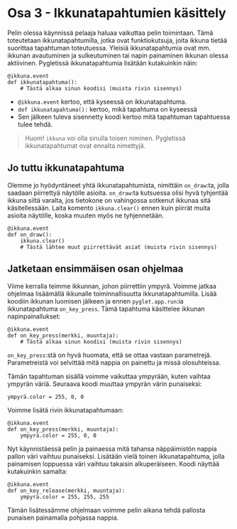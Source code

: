 # Osa 3 - Ikkunatapahtumien käsittely
Pelin olessa käynnissä pelaaja haluaa vaikuttaa pelin toimintaan. Tämä toteutetaan ikkunatapahtumilla, jotka ovat funktiokutsuja, joita ikkuna tietää suorittaa tapahtuman toteutuessa. Yleisiä ikkunatapahtumia ovat mm. ikkunan avautuminen ja sulkeutuminen tai napin painaminen ikkunan olessa aktiivinen. Pygletissä ikkunatapahtumia lisätään kutakuinkin näin:

```Python3
@ikkuna.event          
def ikkunatapahtuma():
	# Tästä alkaa sinun koodisi (muista rivin sisennys)
```

* `@ikkuna.event` kertoo, että kyseessä on ikkunatapahtuma.
* `def ikkunatapahtuma():` kertoo, mikä tapahtuma on kyseessä
* Sen jälkeen tuleva sisennetty koodi kertoo mitä tapahtuman tapahtuessa tulee tehdä.
> Huom! `ikkuna` voi olla sinulla toisen niminen. Pygletissä ikkunatapahtumat ovat ennalta nimettyjä.

## Jo tuttu ikkunatapahtuma
Olemme jo hyödyntäneet yhtä ikkunatapahtumista, nimittäin `on_draw`:ta, jolla saadaan piirrettyä näytölle asioita. `on_draw`:ta kutsuessa olisi hyvä tyhjentää ikkuna siltä varalta, jos tietokone on vahingossa sotkenut ikkunaa sitä käsitellessään. Laita komento `ikkuna.clear()` ennen kuin piirrät muita asioita näytölle, koska muuten myös ne tyhjennetään.

```Python3
@ikkuna.event
def on_draw():
	ikkuna.clear()
	# Tästä lähtee muut piirrettävät asiat (muista rivin sisennys)
```

## Jatketaan ensimmäisen osan ohjelmaa
Viime kerralla teimme ikkunnan, johon piirrettiin ympyrä. Voimme jatkaa ohjelmaa lisäämällä ikkunalle toiminnallisuutta ikkunatapahtumilla. Lisää koodiin ikkunan luomisen jälkeen ja ennen `pyglet.app.run`:ia ikkunatapahtuma `on_key_press`. Tämä tapahtuma käsittelee ikkunan napinpainallukset:

```Python3
@ikkuna.event
def on_key_press(merkki, muuntaja):
	# Tästä alkaa sinun koodisi (muista rivin sisennys)
```

`on_key_press`:stä on hyvä huomata, että se ottaa vastaan parametrejä. Parametreistä voi selvittää mitä nappia on painettu ja missä olosuhteissa.

Tämän tapahtuman sisällä voimme vaikuttaa ympyrään, kuten vaihtaa ympyrän väriä. Seuraava koodi muuttaa ympyrän värin punaiseksi:

```Python3
ympyrä.color = 255, 0, 0
```

Voimme lisätä rivin ikkunatapahtumaan:

```Python3
@ikkuna.event
def on_key_press(merkki, muuntaja):
	ympyrä.color = 255, 0, 0
```

Nyt käynnistäessä pelin ja painaessa mitä tahansa näppäimistön nappia pallon väri vaihtuu punaiseksi. Lisätään vielä toinen ikkunatapahtuma, jolla painamisen loppuessa väri vaihtuu takaisin alkuperäiseen. Koodi näyttää kutakuinkin samalta:

```Python3
@ikkuna.event
def on_key_release(merkki, muuntaja):
	ympyrä.color = 255, 255, 255
```

Tämän lisätessämme ohjelmaan voimme pelin aikana tehdä pallosta punaisen painamalla pohjassa nappia.
